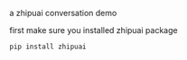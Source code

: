 a zhipuai conversation demo


first make sure you installed zhipuai package
```bash
pip install zhipuai

